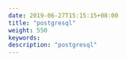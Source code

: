 ```yaml
---
date: 2019-06-27T15:15:15+08:00
title: "postgresql"
weight: 550
keywords: 
description: "postgresql"
---
```

